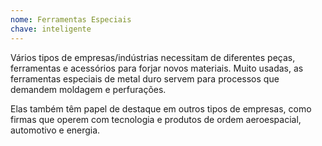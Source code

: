```yaml
---
nome: Ferramentas Especiais
chave: inteligente
---
```


Vários tipos de empresas/indústrias necessitam de diferentes peças, ferramentas e acessórios para forjar novos materiais. Muito usadas, as ferramentas especiais de metal duro servem para processos que demandem moldagem e perfurações.

Elas também têm papel de destaque em outros tipos de empresas, como firmas que operem com tecnologia e produtos de ordem aeroespacial, automotivo e energia. 